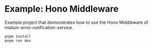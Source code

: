 # Example: Hono Middleware
Example project that demonstrates how to use the Hono Middleware of inialum-error-notification-service.

```
pnpm install
pnpm run dev
```
